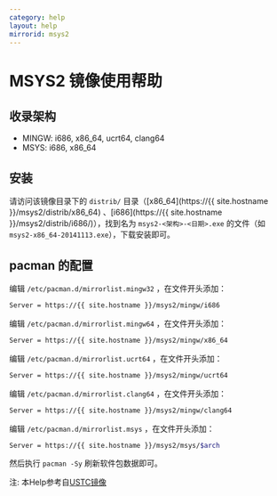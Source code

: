 ```yaml
---
category: help
layout: help
mirrorid: msys2
---
```


MSYS2 镜像使用帮助
==================

收录架构
--------

* MINGW: i686, x86_64, ucrt64, clang64
* MSYS: i686, x86_64

安装
--------------

请访问该镜像目录下的 `distrib/` 目录（[x86_64](https://{{ site.hostname }}/msys2/distrib/x86_64) 、[i686](https://{{ site.hostname }}/msys2/distrib/i686/)），找到名为 `msys2-<架构>-<日期>.exe` 的文件（如 `msys2-x86_64-20141113.exe`），下载安装即可。

pacman 的配置
-------------

编辑 `/etc/pacman.d/mirrorlist.mingw32` ，在文件开头添加：

```bash
Server = https://{{ site.hostname }}/msys2/mingw/i686
```

编辑 `/etc/pacman.d/mirrorlist.mingw64` ，在文件开头添加：

```bash
Server = https://{{ site.hostname }}/msys2/mingw/x86_64
```

编辑 `/etc/pacman.d/mirrorlist.ucrt64` ，在文件开头添加：

```bash
Server = https://{{ site.hostname }}/msys2/mingw/ucrt64
```

编辑 `/etc/pacman.d/mirrorlist.clang64` ，在文件开头添加：

```bash
Server = https://{{ site.hostname }}/msys2/mingw/clang64
```

编辑 `/etc/pacman.d/mirrorlist.msys` ，在文件开头添加：

```bash
Server = https://{{ site.hostname }}/msys2/msys/$arch
```

然后执行 `pacman -Sy` 刷新软件包数据即可。


注: 本Help参考自[USTC镜像](https://lug.ustc.edu.cn/wiki/mirrors/help/msys2)
